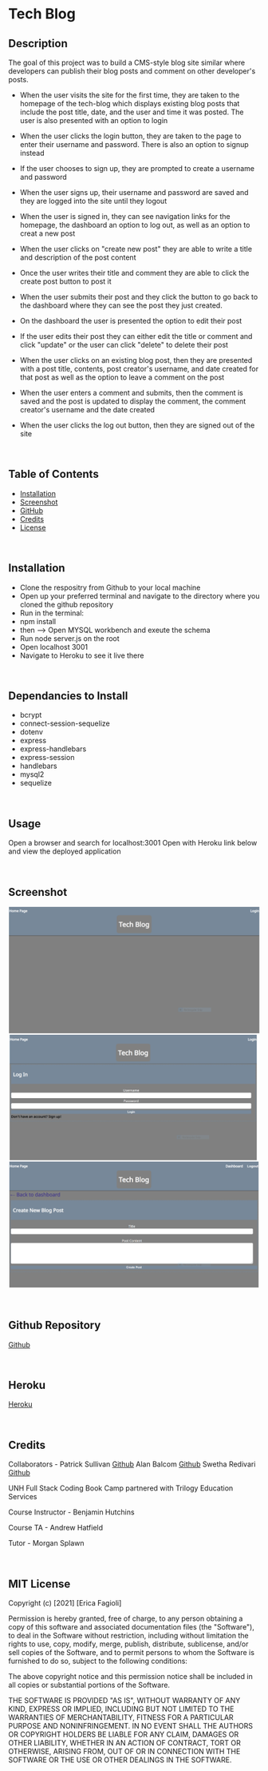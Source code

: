 # Tech Blog
## Description

The goal of this project was to build a CMS-style blog site similar where developers can publish their blog posts and comment on other developer's posts.

- When the user visits the site for the first time, they are taken to the homepage of the tech-blog which displays existing blog posts that include the post title, date, and the user and time it was posted. The user is also presented with an option to login

- When the user clicks the login button, they are taken to the page to enter their username and password. There is also an option to signup instead

- If the user chooses to sign up, they are prompted to create a username and password

- When the user signs up, their username and password are saved and they are logged into the site until they logout

- When the user is signed in, they can see navigation links for the homepage, the dashboard an option to log out, as well as an option to creat a new post

- When the user clicks on "create new post" they are able to write a title and description of the post content

- Once the user writes their title and comment they are able to click the create post button to post it

- When the user submits their post and they click the button to go back to the dashboard where they can see the post they just created. 

- On the dashboard the user is presented the option to edit their post

- If the user edits their post they can either edit the title or comment and click "update" or the user can click "delete" to delete their post

- When the user clicks on an existing blog post, then they are presented with a post title, contents, post creator's username, and date created for that post as well as the option to leave a comment on the post

- When the user enters a comment and submits, then the comment is saved and the post is updated to display the comment, the comment creator's username and the date created

- When the user clicks the log out button, then they are signed out of the site

<br>

## Table of Contents

- [Installation](#installation)
- [Screenshot](#screenshot)
- [GitHub](#Github)
- [Credits](#credits)
- [License](#license)

<br>

## Installation
- Clone the respositry from Github to your local machine 
- Open up your preferred terminal and navigate to the directory where you cloned the github repository
- Run in the terminal:
- npm install
- then --> Open MYSQL workbench and exeute the schema
- Run node server.js on the root
- Open localhost 3001 
- Navigate to Heroku to see it live there

<br>

## Dependancies to Install
- bcrypt
- connect-session-sequelize
- dotenv
- express
- express-handlebars
- express-session
- handlebars
- mysql2
- sequelize

<br>

## Usage

Open a browser and search for localhost:3001
Open with Heroku link below and view the deployed application

<br>

## Screenshot
 
 ![Screenshot](./images/techhw.PNG)
 ![Screenshot](./images/techhw2.PNG)
 ![Screenshot](./images/techhw3.PNG)
 
<br>



## Github Repository
[Github](https://github.com/efagioli01/Tech-Blog)

<br>

## Heroku

[Heroku](https://ancient-bastion-17413.herokuapp.com/)

<br>

## Credits

Collaborators - Patrick Sullivan [Github](https://github.com/shabobble) Alan Balcom [Github](https://github.com/abalcs) Swetha Redivari [Github](https://github.com/swethareddyl)

UNH Full Stack Coding Book Camp partnered with Trilogy Education Services

Course Instructor - Benjamin Hutchins

Course TA - Andrew Hatfield

Tutor - Morgan Splawn

<br>

## MIT License


Copyright (c) [2021] [Erica Fagioli] 

Permission is hereby granted, free of charge, to any person obtaining a copy
of this software and associated documentation files (the "Software"), to deal
in the Software without restriction, including without limitation the rights
to use, copy, modify, merge, publish, distribute, sublicense, and/or sell
copies of the Software, and to permit persons to whom the Software is
furnished to do so, subject to the following conditions:

The above copyright notice and this permission notice shall be included in all
copies or substantial portions of the Software.

THE SOFTWARE IS PROVIDED "AS IS", WITHOUT WARRANTY OF ANY KIND, EXPRESS OR
IMPLIED, INCLUDING BUT NOT LIMITED TO THE WARRANTIES OF MERCHANTABILITY,
FITNESS FOR A PARTICULAR PURPOSE AND NONINFRINGEMENT. IN NO EVENT SHALL THE
AUTHORS OR COPYRIGHT HOLDERS BE LIABLE FOR ANY CLAIM, DAMAGES OR OTHER
LIABILITY, WHETHER IN AN ACTION OF CONTRACT, TORT OR OTHERWISE, ARISING FROM,
OUT OF OR IN CONNECTION WITH THE SOFTWARE OR THE USE OR OTHER DEALINGS IN THE
SOFTWARE.